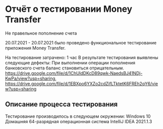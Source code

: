 # Отчёт о тестировании Money Transfer

Не правельное пополнение счета 

20.07.2021 - 20.07.2021 было проведено функциональное тестирование приложения Money Transfer.

На тестирование затрачено: 1 час
В результате тестирования выявлены следующие дефекты:
При выполнении операции пополнения банковского счета баланс становиться отрицательным.
https://drive.google.com/file/d/1ChUldDKcD89qwk-NaedsBJ41NDj-KwPa/view?usp=sharing, https://drive.google.com/file/d/1EBXpo6YXZo2cdZifLTktetK6FREh2qY6/view?usp=sharing

## Описание процесса тестирования

Тестирование производилось в следующем окружении:
Windows 10 Домашняя 64-разрядная операционная система
IntelliJ IDEA 2021.1.3

